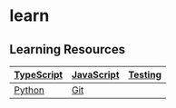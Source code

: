 # learn

## Learning Resources

| [TypeScript](./TypeScript.md) | [JavaScript](./JavaScript.md) | [Testing](./Testing.md) |
| ----------------------------- | ----------------------------- | ----------------------- |
| [Python](./Python.md)         | [Git](./Git.md)               |                         |
